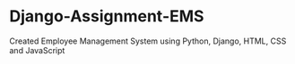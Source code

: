 # Django-Assignment-EMS
Created Employee Management System using Python, Django, HTML, CSS and JavaScript
